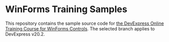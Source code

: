 # WinForms Training Samples

This repository contains the sample source code for [the DevExpress Online Training Course for WinForms Controls](https://www.devexpress.com/trainingcenter/Course/WinForms). The selected branch applies to DevExpress v20.2.

